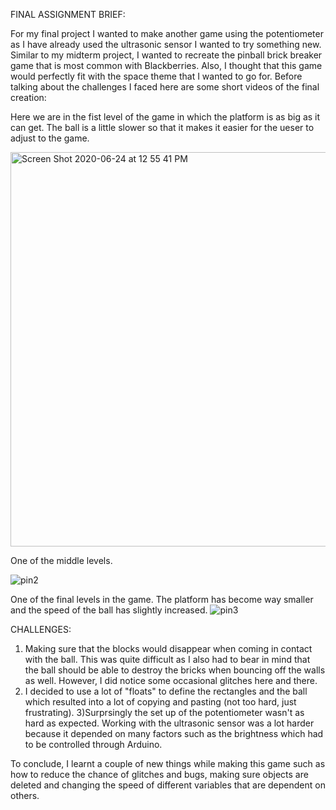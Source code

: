 
FINAL ASSIGNMENT BRIEF:

For my final project I wanted to make another game using the potentiometer as I have already used the ultrasonic sensor I wanted to try something new. Similar to my midterm project, I wanted to recreate the pinball brick breaker game that is most common with Blackberries. Also, I thought that this game would perfectly fit with the space theme that I wanted to go for. Before talking about the challenges I faced here are some short videos of the final creation:


Here we are in the fist level of the game in which the platform is as big as it can get. The ball is a little slower so that it makes it easier for the ueser to adjust to the game.

<img width="631" alt="Screen Shot 2020-06-24 at 12 55 41 PM" src="https://user-images.githubusercontent.com/66205383/85525328-0ce59980-b61a-11ea-9fbf-c261eaf51310.png">



One of the middle levels.

![pin2](https://user-images.githubusercontent.com/66205383/85422092-3e148a00-b586-11ea-9258-6d6ca789c68f.gif)



One of the final levels in the game. The platform has become way smaller and the speed of the ball has slightly increased.
![pin3](https://user-images.githubusercontent.com/66205383/85422102-4076e400-b586-11ea-986c-dbc8be8415fe.gif)


CHALLENGES:

1) Making sure that the blocks would disappear when coming in contact with the ball. This was quite difficult as I also had to bear in mind that the ball should be able to destroy the bricks when bouncing off the walls as well. However, I did notice some occasional glitches here and there.
2) I decided to use a lot of "floats" to define the rectangles and the ball which resulted into a lot of copying and pasting (not too hard, just frustrating).
3)Surprsingly the set up of the potentiometer wasn't as hard as expected. Working with the ultrasonic sensor was a lot harder because it depended on many factors such as the brightness which had to be controlled through Arduino. 

To conclude, I learnt a couple of new things while making this game such as how to reduce the chance of glitches and bugs, making sure objects are deleted and changing the speed of different variables that are dependent on others.
